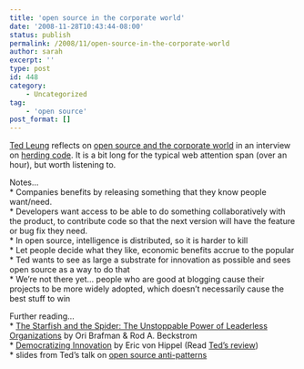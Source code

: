 ```yaml
---
title: 'open source in the corporate world'
date: '2008-11-28T10:43:44-08:00'
status: publish
permalink: /2008/11/open-source-in-the-corporate-world
author: sarah
excerpt: ''
type: post
id: 448
category:
    - Uncategorized
tag:
    - 'open source'
post_format: []
---
```

[Ted Leung](http://www.sauria.com/blog/) reflects on [open source and the corporate world](http://herdingcode.com/?p=57) in an interview on [herding code](http://herdingcode.com/). It is a bit long for the typical web attention span (over an hour), but worth listening to.

Notes…  
\* Companies benefits by releasing something that they know people want/need.  
\* Developers want access to be able to do something collaboratively with the product, to contribute code so that the next version will have the feature or bug fix they need.  
\* In open source, intelligence is distributed, so it is harder to kill  
\* Let people decide what they like, economic benefits accrue to the popular  
\* Ted wants to see as large a substrate for innovation as possible and sees open source as a way to do that  
\* We’re not there yet… people who are good at blogging cause their projects to be more widely adopted, which doesn’t necessarily cause the best stuff to win

Further reading…  
\* [The Starfish and the Spider: The Unstoppable Power of Leaderless Organizations](http://www.amazon.com/gp/product/0143101358?ie=UTF8&tag=ultrasaurus-20&linkCode=as2&camp=1789&creative=9325&creativeASIN=1591841437) by Ori Brafman &amp; Rod A. Beckstrom  
\* [Democratizing Innovation](http://www.amazon.com/gp/product/0262720477?ie=UTF8&tag=ultrasaurus-20&linkCode=as2&camp=1789&creative=9325&creativeASIN=0262720477) by Eric von Hippel (Read [Ted’s review](http://www.sauria.com/blog/2005/07/22#1350))  
\* slides from Ted’s talk on [open source anti-patterns](http://assets.en.oreilly.com/1/event/12/Open%20Source%20Community%20Antipatterns%20Presentation.pdf)